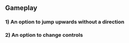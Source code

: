 ## Gameplay
### 1) An option to jump upwards without a direction
### 2) An option to change controls
